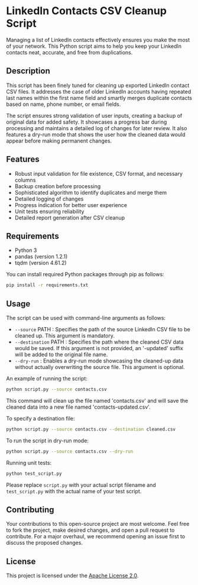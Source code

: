 # LinkedIn Contacts CSV Cleanup Script

Managing a list of LinkedIn contacts effectively ensures you make the most of your network. This Python script aims to help you keep your LinkedIn contacts neat, accurate, and free from duplications.

## Description

This script has been finely tuned for cleaning up exported LinkedIn contact CSV files. It addresses the case of older LinkedIn accounts having repeated last names within the first name field and smartly merges duplicate contacts based on name, phone number, or email fields.

The script ensures strong validation of user inputs, creating a backup of original data for added safety. It showcases a progress bar during processing and maintains a detailed log of changes for later review. It also features a dry-run mode that shows the user how the cleaned data would appear before making permanent changes.

## Features

- Robust input validation for file existence, CSV format, and necessary columns
- Backup creation before processing
- Sophisticated algorithm to identify duplicates and merge them
- Detailed logging of changes
- Progress indication for better user experience
- Unit tests ensuring reliability
- Detailed report generation after CSV cleanup

## Requirements

* Python 3
* pandas (version 1.2.1)
* tqdm (version 4.61.2)

You can install required Python packages through pip as follows:

```bash
pip install -r requirements.txt
```

## Usage

The script can be used with command-line arguments as follows:

- `--source` PATH : Specifies the path of the source LinkedIn CSV file to be cleaned up. This argument is mandatory.
- `--destination` PATH : Specifies the path where the cleaned CSV data would be saved. If this argument is not provided, an '-updated' suffix will be added to the original file name.
- `--dry-run` : Enables a dry-run mode showcasing the cleaned-up data without actually overwriting the source file. This argument is optional.

An example of running the script:

```bash
python script.py --source contacts.csv
```

This command will clean up the file named 'contacts.csv' and will save the cleaned data into a new file named 'contacts-updated.csv'.

To specify a destination file:

```bash
python script.py --source contacts.csv --destination cleaned.csv
```

To run the script in dry-run mode:

```bash
python script.py --source contacts.csv --dry-run
```

Running unit tests:

```bash
python test_script.py
```
Please replace `script.py` with your actual script filename and `test_script.py` with the actual name of your test script.

## Contributing

Your contributions to this open-source project are most welcome. Feel free to fork the project, make desired changes, and open a pull request to contribute. For a major overhaul, we recommend opening an issue first to discuss the proposed changes.

## License

This project is licensed under the [Apache License 2.0](./LICENSE).
